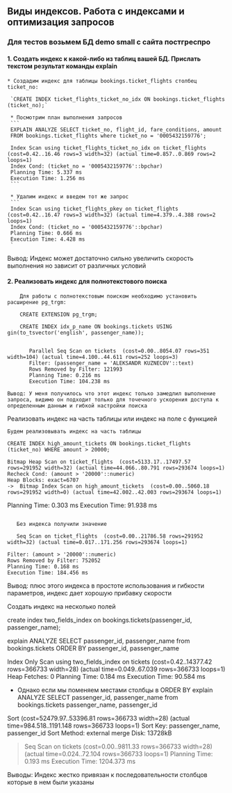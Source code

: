 ## Виды индексов. Работа с индексами и оптимизация запросов

### Для тестов возьмем БД demo small с сайта постгреспро

#### 1. Создать индекс к какой-либо из таблиц вашей БД. Прислать текстом результат команды explain

    * Создадим индекс для таблицы bookings.ticket_flights столбец ticket_no:

     `CREATE INDEX ticket_flights_ticket_no_idx ON bookings.ticket_flights (ticket_no);`

     * Посмотрим план выполнения запросов
     ```
     EXPLAIN ANALYZE SELECT ticket_no, flight_id, fare_conditions, amount
     FROM bookings.ticket_flights where ticket_no = '0005432159776';

     Index Scan using ticket_flights_ticket_no_idx on ticket_flights  (cost=0.42..16.46 rows=3 width=32) (actual time=0.857..0.869 rows=2 loops=1)
     Index Cond: (ticket_no = '0005432159776'::bpchar)
     Planning Time: 5.337 ms
     Execution Time: 1.256 ms
     ```
     
     * Удалим индекс и введем тот же запрос
     ```
     Index Scan using ticket_flights_pkey on ticket_flights  (cost=0.42..16.47 rows=3 width=32) (actual time=4.379..4.388 rows=2 loops=1)
     Index Cond: (ticket_no = '0005432159776'::bpchar)
     Planning Time: 0.666 ms
     Execution Time: 4.428 ms
     `
  Вывод: Индекс может достаточно сильно увеличить скорость выполнения но зависит от различных условий

   #### 2.  Реализовать индекс для полнотекстового поиска

        Для работы с полнотекстовым поиском необходимо установить расширение pg_trgm:

        CREATE EXTENSION pg_trgm;

        CREATE INDEX idx_p_name ON bookings.tickets USING gin(to_tsvector('english', passenger_name));


           Parallel Seq Scan on tickets  (cost=0.00..8054.07 rows=351 width=104) (actual time=4.100..44.611 rows=252 loops=3)
           Filter: (passenger_name = 'ALEKSANDR KUZNECOV'::text)
           Rows Removed by Filter: 121993
           Planning Time: 0.216 ms
           Execution Time: 104.238 ms

    Вывод: У меня получилось что этот индекс только замедлил выполнение запроса, видимо он подходит только для точечного ускорения доступа к определенным данным и гибкой настройки поиска

 Реализовать индекс на часть таблицы или индекс на поле с функцией

    Будем реализовывать индекс на часть таблицы

    CREATE INDEX high_amount_tickets ON bookings.ticket_flights (ticket_no) WHERE amount > 20000;

    Bitmap Heap Scan on ticket_flights  (cost=5133.17..17497.57 rows=291952 width=32) (actual time=44.066..80.791 rows=293674 loops=1)
    Recheck Cond: (amount > '20000'::numeric)
    Heap Blocks: exact=6707
    ->  Bitmap Index Scan on high_amount_tickets  (cost=0.00..5060.18 rows=291952 width=0) (actual time=42.002..42.003 rows=293674 loops=1)

Planning Time: 0.303 ms
Execution Time: 91.938 ms
 
 ```

    Без индекса получили значение

    Seq Scan on ticket_flights  (cost=0.00..21786.58 rows=291952 width=32) (actual time=0.017..171.256 rows=293674 loops=1)

Filter: (amount > '20000'::numeric)
Rows Removed by Filter: 752052
Planning Time: 0.168 ms
Execution Time: 184.456 ms
 
 ```

Вывод: плюс этого индекса в простоте использования и гибкости параметров, индекс дает хорошую прибавку скорости

Создать индекс на несколько полей

create index two_fields_index on bookings.tickets(passenger_id, passenger_name);

explain ANALYZE
SELECT passenger_id, passenger_name from bookings.tickets ORDER BY passenger_id, passenger_name

Index Only Scan using two_fields_index on tickets  (cost=0.42..14377.42 rows=366733 width=28) (actual time=0.049..67.039 rows=366733 loops=1)
Heap Fetches: 0
Planning Time: 0.184 ms
Execution Time: 90.584 ms

* Однако если мы поменяем местами столбцы в ORDER BY 
explain ANALYZE
SELECT passenger_id, passenger_name from bookings.tickets passenger_name, passenger_id

Sort  (cost=52479.97..53396.81 rows=366733 width=28) (actual time=984.518..1191.148 rows=366733 loops=1)
 Sort Key: passenger_name, passenger_id
 Sort Method: external merge  Disk: 13728kB
>  Seq Scan on tickets  (cost=0.00..9811.33 rows=366733 width=28) (actual time=0.024..72.104 rows=366733 loops=1)
Planning Time: 0.193 ms
Execution Time: 1204.373 ms

Выводы: Индекс жестко привязан к последовательности столбцов которые в нем были указаны
